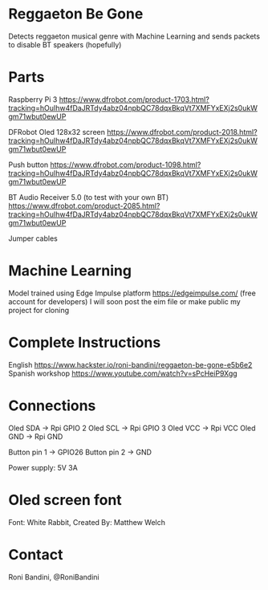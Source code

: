 # Reggaeton Be Gone
Detects reggaeton musical genre with Machine Learning and sends packets to disable BT speakers (hopefully)

# Parts 
Raspberry Pi 3 https://www.dfrobot.com/product-1703.html?tracking=hOuIhw4fDaJRTdy4abz04npbQC78dqxBkqVt7XMFYxEXj2s0ukWgm71wbut0ewUP

DFRobot Oled 128x32 screen https://www.dfrobot.com/product-2018.html?tracking=hOuIhw4fDaJRTdy4abz04npbQC78dqxBkqVt7XMFYxEXj2s0ukWgm71wbut0ewUP

Push button https://www.dfrobot.com/product-1098.html?tracking=hOuIhw4fDaJRTdy4abz04npbQC78dqxBkqVt7XMFYxEXj2s0ukWgm71wbut0ewUP

BT Audio Receiver 5.0 (to test with your own BT) https://www.dfrobot.com/product-2085.html?tracking=hOuIhw4fDaJRTdy4abz04npbQC78dqxBkqVt7XMFYxEXj2s0ukWgm71wbut0ewUP 

Jumper cables

# Machine Learning
Model trained using Edge Impulse platform https://edgeimpulse.com/ (free account for developers)
I will soon post the eim file or make public my project for cloning

# Complete Instructions
English https://www.hackster.io/roni-bandini/reggaeton-be-gone-e5b6e2
Spanish workshop https://www.youtube.com/watch?v=sPcHeiP9Xgg

# Connections
Oled SDA ->  Rpi GPIO 2
Oled SCL -> Rpi GPIO 3
Oled VCC -> Rpi VCC
Oled GND -> Rpi GND

Button pin 1 -> GPIO26
Button pin 2 -> GND

Power supply: 5V 3A

# Oled screen font
Font: White Rabbit, Created By: Matthew Welch

# Contact
Roni Bandini, @RoniBandini
